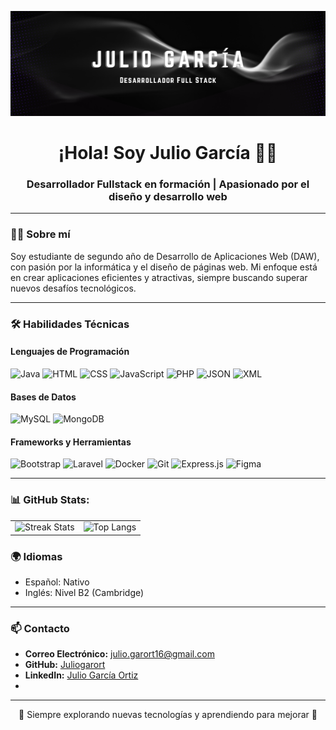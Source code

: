 <!-- Banner -->
<p align="center">
  <img src="JulioGarcía.png" alt="Banner_JGO">
</p>

<h1 align="center">¡Hola! Soy Julio García 🖖🏼</h1>
<h3 align="center">Desarrollador Fullstack en formación | Apasionado por el diseño y desarrollo web</h3>

---

### 👨‍💻 **Sobre mí**
Soy estudiante de segundo año de Desarrollo de Aplicaciones Web (DAW), con pasión por la informática y el diseño de páginas web. Mi enfoque está en crear aplicaciones eficientes y atractivas, siempre buscando superar nuevos desafíos tecnológicos.

---

### 🛠️ **Habilidades Técnicas**
#### **Lenguajes de Programación**
<p>
  <img src="https://img.shields.io/badge/Java-007396?style=for-the-badge&logo=java&logoColor=white" alt="Java">
  <img src="https://img.shields.io/badge/HTML5-E34F26?style=for-the-badge&logo=html5&logoColor=white" alt="HTML">
  <img src="https://img.shields.io/badge/CSS3-1572B6?style=for-the-badge&logo=css3&logoColor=white" alt="CSS">
  <img src="https://img.shields.io/badge/JavaScript-F7DF1E?style=for-the-badge&logo=javascript&logoColor=black" alt="JavaScript">
  <img src="https://img.shields.io/badge/PHP-777BB4?style=for-the-badge&logo=php&logoColor=white" alt="PHP">
  <img src="https://img.shields.io/badge/JSON-000000?style=for-the-badge&logo=json&logoColor=white" alt="JSON">
  <img src="https://img.shields.io/badge/XML-8A2BE2?style=for-the-badge&logo=xml&logoColor=white" alt="XML">
</p>

#### **Bases de Datos**
<p>
  <img src="https://img.shields.io/badge/MySQL-4479A1?style=for-the-badge&logo=mysql&logoColor=white" alt="MySQL">
  <img src="https://img.shields.io/badge/MongoDB-47A248?style=for-the-badge&logo=mongodb&logoColor=white" alt="MongoDB">
</p>

#### **Frameworks y Herramientas**
<p>
  <img src="https://img.shields.io/badge/Bootstrap-7952B3?style=for-the-badge&logo=bootstrap&logoColor=white" alt="Bootstrap">
  <img src="https://img.shields.io/badge/Laravel-FF2D20?style=for-the-badge&logo=laravel&logoColor=white" alt="Laravel">
  <img src="https://img.shields.io/badge/Docker-2496ED?style=for-the-badge&logo=docker&logoColor=white" alt="Docker">
  <img src="https://img.shields.io/badge/Git-F05032?style=for-the-badge&logo=git&logoColor=white" alt="Git">
  <img src="https://img.shields.io/badge/Express.js-000000?style=for-the-badge&logo=express&logoColor=white" alt="Express.js">
  <img src="https://img.shields.io/badge/Figma-F24E1E?style=for-the-badge&logo=figma&logoColor=white" alt="Figma">
</p>

---
### 📊 GitHub Stats:
<table align="center">
  <tr>
    <td>
      <img src="https://github-readme-streak-stats.herokuapp.com/?user=Juliogarort&theme=transparent&hide_border=true" alt="Streak Stats">
    </td>
    <td>
      <img src="https://github-readme-stats.vercel.app/api/top-langs/?username=Juliogarort&theme=transparent&hide_border=true&layout=compact" alt="Top Langs">
    </td>
  </tr>
</table>

### 🌍 **Idiomas**
- Español: Nativo  
- Inglés: Nivel B2 (Cambridge)

---

### 📫 **Contacto**
- **Correo Electrónico:** julio.garort16@gmail.com  
- **GitHub:** [Juliogarort](https://github.com/Juliogarort)  
- **LinkedIn:** [Julio García Ortiz](https://www.linkedin.com/in/julio-garc%C3%ADa-ortiz-742012237/)
- 
---

<p align="center">
  🚀 Siempre explorando nuevas tecnologías y aprendiendo para mejorar 🌟
</p>
